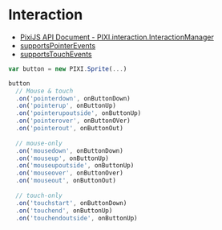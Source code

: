 # Interaction
- [PixiJS API Document - PIXI.interaction.InteractionManager](http://pixijs.download/dev/docs/PIXI.interaction.InteractionManager.html)
- [supportsPointerEvents](https://www.w3.org/Submission/pointer-events/)
- [supportsTouchEvents](https://www.w3.org/TR/touch-events/)

```js
var button = new PIXI.Sprite(...)

button
  // Mouse & touch
  .on('pointerdown', onButtonDown)
  .on('pointerup', onButtonUp)
  .on('pointerupoutside', onButtonUp)
  .on('pointerover', onButtonOVer)
  .on('pointerout', onButtonOut)
  
  // mouse-only
  .on('mousedown', onButtonDown)
  .on('mouseup', onButtonUp)
  .on('mouseupoutside', onButtonUp)
  .on('mouseover', onButtonOver)
  .on('mouseout', onButtonOut)
  
  // touch-only
  .on('touchstart', onButtonDown)
  .on('touchend', onButtonUp)
  .on('touchendoutside', onButtonUp)
```
